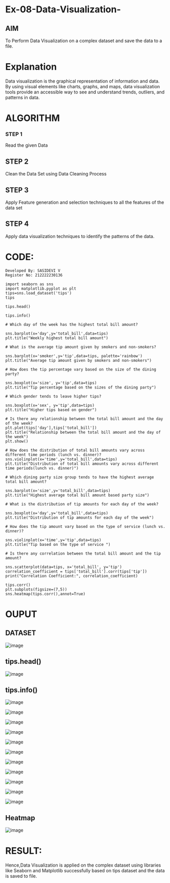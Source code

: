 # Ex-08-Data-Visualization-

## AIM
To Perform Data Visualization on a complex dataset and save the data to a file. 

# Explanation
Data visualization is the graphical representation of information and data. By using visual elements like charts, graphs, and maps, data visualization tools provide an accessible way to see and understand trends, outliers, and patterns in data.

# ALGORITHM
### STEP 1
Read the given Data
## STEP 2
Clean the Data Set using Data Cleaning Process
## STEP 3
Apply Feature generation and selection techniques to all the features of the data set
## STEP 4
Apply data visualization techniques to identify the patterns of the data.


# CODE:
```
Developed By: SASIDEVI V
Register No: 212222230136
```

```
import seaborn as sns
import matplotlib.pyplot as plt
tips=sns.load_dataset('tips')
tips

tips.head()

tips.info()

# Which day of the week has the highest total bill amount?

sns.barplot(x='day',y='total_bill',data=tips)
plt.title("Weekly highest total bill amount")

# What is the average tip amount given by smokers and non-smokers?

sns.barplot(x='smoker',y='tip',data=tips, palette='rainbow')
plt.title("Average tip amount given by smokers and non-smokers")

# How does the tip percentage vary based on the size of the dining party?

sns.boxplot(x='size', y='tip',data=tips)
plt.title("Tip percentage based on the sizes of the dining party")

# Which gender tends to leave higher tips?

sns.boxplot(x='sex', y='tip',data=tips)
plt.title("Higher tips based on gender")

# Is there any relationship between the total bill amount and the day of the week?
plt.plot(tips['day'],tips['total_bill'])
plt.title("Relationship between the total bill amount and the day of the week")
plt.show()

# How does the distribution of total bill amounts vary across different time periods (lunch vs. dinner)?
sns.violinplot(x='time',y='total_bill',data=tips)
plt.title("Distribution of total bill amounts vary across different time periods(lunch vs. dinner)")

# Which dining party size group tends to have the highest average total bill amount?

sns.barplot(x='size',y='total_bill',data=tips)
plt.title("Highest average total bill amount based party size")

# What is the distribution of tip amounts for each day of the week?

sns.boxplot(x='day',y='total_bill',data=tips)
plt.title("Distribution of tip amounts for each day of the week")

# How does the tip amount vary based on the type of service (lunch vs. dinner)?

sns.violinplot(x='time',y='tip',data=tips)
plt.title("Tip based on the type of service ")

# Is there any correlation between the total bill amount and the tip amount?

sns.scatterplot(data=tips, x='total_bill', y='tip')
correlation_coefficient = tips['total_bill'].corr(tips['tip'])
print("Correlation Coefficient:", correlation_coefficient)

tips.corr()
plt.subplots(figsize=(7,5))
sns.heatmap(tips.corr(),annot=True)

```

# OUPUT
## DATASET
![image](https://github.com/SASIDEVIvenaram/Ex-08-Data-Visualization_1/assets/118707332/9aa3cb4d-174d-450e-b122-a096473dbe5a)
 
## tips.head()
![image](https://github.com/SASIDEVIvenaram/Ex-08-Data-Visualization_1/assets/118707332/57bf4842-7c04-412a-8e47-24a71530e9e6)

## tips.info()
![image](https://github.com/SASIDEVIvenaram/Ex-08-Data-Visualization_1/assets/118707332/2f0bf7e4-e88f-45b4-86ea-fec8884ddc7c)

![image](https://github.com/SASIDEVIvenaram/Ex-08-Data-Visualization_1/assets/118707332/4e1695ab-6893-4106-8a3f-278dabfecc4e)


![image](https://github.com/SASIDEVIvenaram/Ex-08-Data-Visualization_1/assets/118707332/1cbb8578-21ee-4e8b-a3ae-9492400e353c)

![image](https://github.com/SASIDEVIvenaram/Ex-08-Data-Visualization_1/assets/118707332/b0c05d94-bf08-40c9-8fbd-85670eff33d8)


![image](https://github.com/SASIDEVIvenaram/Ex-08-Data-Visualization_1/assets/118707332/dada071f-6fe1-476d-8e0d-856981a43701)

![image](https://github.com/SASIDEVIvenaram/Ex-08-Data-Visualization_1/assets/118707332/11a3ff7d-22f5-43a5-9ba6-9e7aa5a733c9)

![image](https://github.com/SASIDEVIvenaram/Ex-08-Data-Visualization_1/assets/118707332/96edbab2-cbe7-42b1-9094-c57ae0c28975)

![image](https://github.com/SASIDEVIvenaram/Ex-08-Data-Visualization_1/assets/118707332/f01e6b7a-da3f-4252-a777-1873bb540951)

![image](https://github.com/SASIDEVIvenaram/Ex-08-Data-Visualization_1/assets/118707332/36c15255-3e32-409d-a8b2-54c73a3bcf94)

![image](https://github.com/SASIDEVIvenaram/Ex-08-Data-Visualization_1/assets/118707332/de7813c7-3eb7-4e7e-89b9-627b9931ad41)

![image](https://github.com/SASIDEVIvenaram/Ex-08-Data-Visualization_1/assets/118707332/c3b2b883-4f9e-4d78-aaa7-484156737652)

## Heatmap
![image](https://github.com/SASIDEVIvenaram/Ex-08-Data-Visualization_1/assets/118707332/91696849-f049-4739-967a-52c6c272ae8d)

# RESULT:
Hence,Data Visualization is applied on the complex dataset using libraries like Seaborn and Matplotlib successfully based on tips dataset and the data is saved to file.
